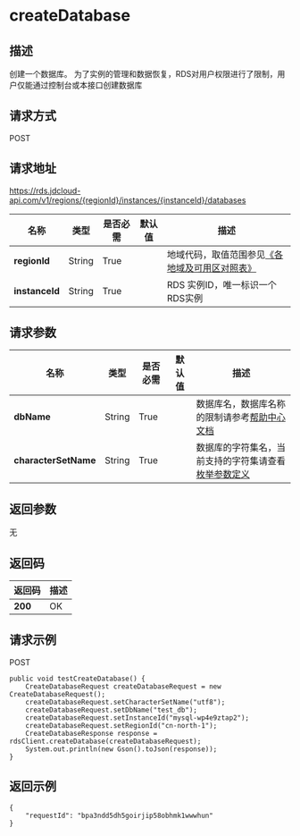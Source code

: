 # createDatabase


## 描述
创建一个数据库。 为了实例的管理和数据恢复，RDS对用户权限进行了限制，用户仅能通过控制台或本接口创建数据库

## 请求方式
POST

## 请求地址
https://rds.jdcloud-api.com/v1/regions/{regionId}/instances/{instanceId}/databases

|名称|类型|是否必需|默认值|描述|
|---|---|---|---|---|
|**regionId**|String|True| |地域代码，取值范围参见[《各地域及可用区对照表》](../Enum-Definitions/Regions-AZ.md)|
|**instanceId**|String|True| |RDS 实例ID，唯一标识一个RDS实例|

## 请求参数
|名称|类型|是否必需|默认值|描述|
|---|---|---|---|---|
|**dbName**|String|True| |数据库名，数据库名称的限制请参考[帮助中心文档](../../../documentation/Database-and-Cache-Service/RDS/Introduction/Restrictions/SQLServer-Restrictions.md)|
|**characterSetName**|String|True| |数据库的字符集名，当前支持的字符集请查看[枚举参数定义](../Enum-Definitions/Enum-Definitions.md)|


## 返回参数
无


## 返回码
|返回码|描述|
|---|---|
|**200**|OK|

## 请求示例
POST
```
public void testCreateDatabase() {
    CreateDatabaseRequest createDatabaseRequest = new CreateDatabaseRequest();
    createDatabaseRequest.setCharacterSetName("utf8");
    createDatabaseRequest.setDbName("test_db");
    createDatabaseRequest.setInstanceId("mysql-wp4e9ztap2");
    createDatabaseRequest.setRegionId("cn-north-1");
    CreateDatabaseResponse response = rdsClient.createDatabase(createDatabaseRequest);
    System.out.println(new Gson().toJson(response));
}

```

## 返回示例
```
{
    "requestId": "bpa3ndd5dh5goirjip58obhmk1wwwhun"
}
```
